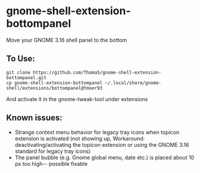 # gnome-shell-extension-bottompanel
Move your GNOME 3.16 shell panel to the bottom

## To Use:
```
git clone https://github.com/Thoma5/gnome-shell-extension-bottompanel.git
cp gnome-shell-extension-bottompanel ~/.local/share/gnome-shell/extensions/bottompanel@tmoer93
```
And activate it in the gnome-tweak-tool under extensions

## Known issues:
+ Strange context menu behavior for legacy tray icons when topicon extension is activated (not showing up, Workaround: deactivating/activating the topicon extension or using the GNOME 3.16 standard for legacy tray icons)
+ The panel bubble (e.g. Gnome global menu, date etc.) is placed about 10 px too high-- possible fixable

